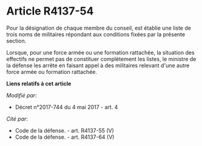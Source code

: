 # Article R4137-54

Pour la désignation de chaque membre du conseil, est établie une liste de trois noms de militaires répondant aux conditions
fixées par la présente section.

Lorsque, pour une force armée ou une formation rattachée, la situation des effectifs ne permet pas de constituer complètement
les listes, le ministre de la défense les arrête en faisant appel à des militaires relevant d'une autre force armée ou
formation rattachée.

**Liens relatifs à cet article**

_Modifié par_:

  - Décret n°2017-744 du 4 mai 2017 - art. 4

_Cité par_:

  - Code de la défense. - art. R4137-55 (V)
  - Code de la défense. - art. R4137-64 (V)
